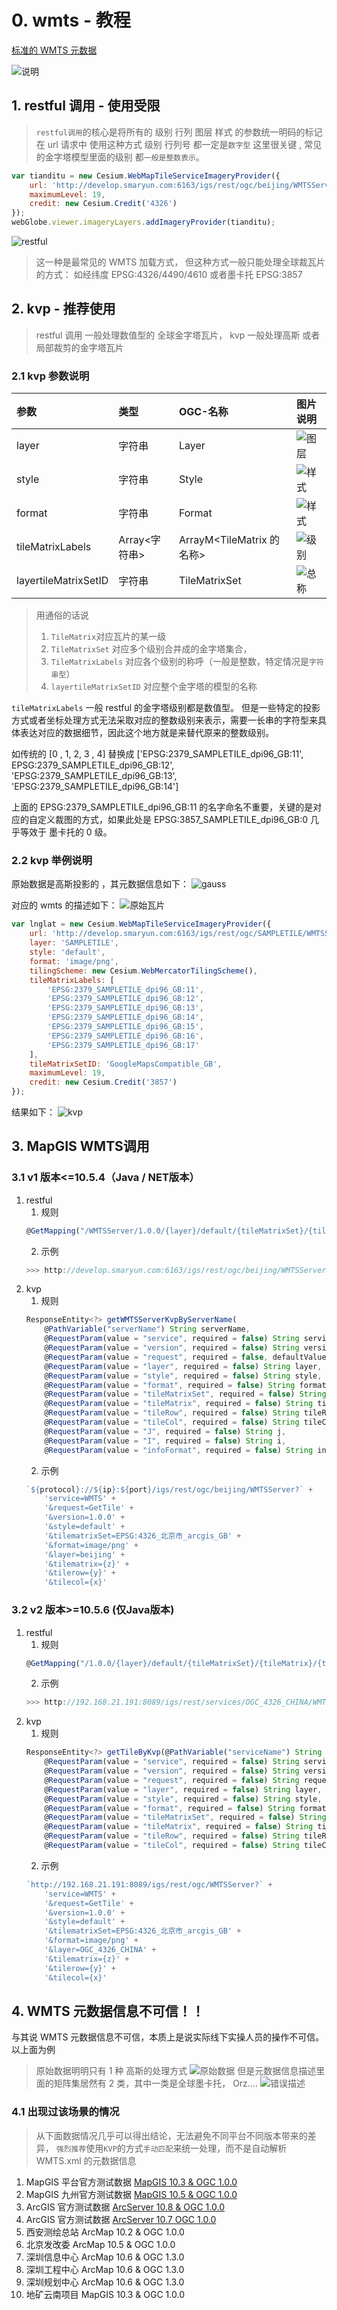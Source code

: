# 0. wmts - 教程

[标准的 WMTS 元数据](http://develop.smaryun.com:6163/igs/rest/ogc/SAMPLETILE/WMTSServer)

![说明](./static/demo/cesium/helper/ogc/wmts/gettile.png)

## 1. restful 调用 - 使用受限

> `restful调用`的核心是将所有的 级别 行列 图层 样式 的参数统一明码的标记在 url 请求中
> 使用这种方式 级别 行列号 都一定是`数字型` 这里很关键 , 常见的金字塔模型里面的级别 都`一般是整数表示`。

```js
var tianditu = new Cesium.WebMapTileServiceImageryProvider({
    url: 'http://develop.smaryun.com:6163/igs/rest/ogc/beijing/WMTSServer/1.0.0/beijing/default/EPSG:4326_北京市_arcgis_GB/{TileMatrix}/{TileRow}/{TileCol}.png',
    maximumLevel: 19,
    credit: new Cesium.Credit('4326')
});
webGlobe.viewer.imageryLayers.addImageryProvider(tianditu);
```

![restful](./static/demo/cesium/helper/ogc/wmts/restful.png)

> 这一种是最常见的 WMTS 加载方式， 但这种方式一般只能处理全球裁瓦片的方式： 如经纬度 EPSG:4326/4490/4610 或者墨卡托 EPSG:3857

## 2. kvp - 推荐使用

> restful 调用 一般处理数值型的 全球金字塔瓦片， kvp 一般处理高斯 或者 局部裁剪的金字塔瓦片

### 2.1 kvp 参数说明

| 参数                 | 类型          | OGC-名称                  | 图片说明                                                             |
| :------------------- | :------------ | :------------------------ | :------------------------------------------------------------------- |
| layer                | 字符串        | Layer                     | ![图层](./static/demo/cesium/helper/ogc/wmts/layer.png)              |
| style                | 字符串        | Style                     | ![样式](./static/demo/cesium/helper/ogc/wmts/style-type.png)         |
| format               | 字符串        | Format                    | ![样式](./static/demo/cesium/helper/ogc/wmts/wmts-format.png)        |
| tileMatrixLabels     | Array<字符串> | ArrayM<TileMatrix 的名称> | ![级别](./static/demo/cesium/helper/ogc/wmts/tilematrixset.png)      |
| layertileMatrixSetID | 字符串        | TileMatrixSet             | ![总称](./static/demo/cesium/helper/ogc/wmts/tilematrixset-name.png) |

> 用通俗的话说
>
> 1. `TileMatrix`对应瓦片的某一级
> 1. `TileMatrixSet` 对应多个级别合并成的金字塔集合，
> 1. `TileMatrixLabels` 对应各个级别的称呼（一般是整数，特定情况是`字符串型`）
> 1. `layertileMatrixSetID` 对应整个金字塔的模型的名称

`tileMatrixLabels` 一般 restful 的金字塔级别都是数值型。 但是一些特定的投影方式或者坐标处理方式无法采取对应的整数级别来表示，需要一长串的字符型来具体表达对应的数据细节，因此这个地方就是来替代原来的整数级别。

如传统的 [0 , 1, 2, 3 , 4] 替换成 ['EPSG:2379_SAMPLETILE_dpi96_GB:11', EPSG:2379_SAMPLETILE_dpi96_GB:12', 'EPSG:2379_SAMPLETILE_dpi96_GB:13', 'EPSG:2379_SAMPLETILE_dpi96_GB:14']

上面的 EPSG:2379_SAMPLETILE_dpi96_GB:11 的名字命名不重要，关键的是对应的自定义裁图的方式，如果此处是 EPSG:3857_SAMPLETILE_dpi96_GB:0 几乎等效于 墨卡托的 0 级。

### 2.2 kvp 举例说明

原始数据是高斯投影的 ，其元数据信息如下：
![gauss](./static/demo/cesium/helper/ogc/wmts/2397.png)

对应的 wmts 的描述如下：
![原始瓦片](./static/demo/cesium/helper/ogc/wmts/origin-data.png)

```js
var lnglat = new Cesium.WebMapTileServiceImageryProvider({
    url: 'http://develop.smaryun.com:6163/igs/rest/ogc/SAMPLETILE/WMTSServer',
    layer: 'SAMPLETILE',
    style: 'default',
    format: 'image/png',
    tilingScheme: new Cesium.WebMercatorTilingScheme(),
    tileMatrixLabels: [
        'EPSG:2379_SAMPLETILE_dpi96_GB:11',
        'EPSG:2379_SAMPLETILE_dpi96_GB:12',
        'EPSG:2379_SAMPLETILE_dpi96_GB:13',
        'EPSG:2379_SAMPLETILE_dpi96_GB:14',
        'EPSG:2379_SAMPLETILE_dpi96_GB:15',
        'EPSG:2379_SAMPLETILE_dpi96_GB:16',
        'EPSG:2379_SAMPLETILE_dpi96_GB:17'
    ],
    tileMatrixSetID: 'GoogleMapsCompatible_GB',
    maximumLevel: 19,
    credit: new Cesium.Credit('3857')
});
```

结果如下：
![kvp](./static/demo/cesium/helper/ogc/wmts/wmts-kvp.png)

## 3. MapGIS WMTS调用

### 3.1 v1 版本<=10.5.4（Java / NET版本）
1. restful
    1. 规则
    ``` js 
    @GetMapping("/WMTSServer/1.0.0/{layer}/default/{tileMatrixSet}/{tileMatrix}/{tileRow}/{tileCol}.{format}")
    ```
    2. 示例
    ``` js 
    >>> http://develop.smaryun.com:6163/igs/rest/ogc/beijing/WMTSServer/1.0.0/beijing/default/EPSG:4326_北京市_arcgis_GB/{z}/{y}/{x}.png
    ```
2. kvp
    1. 规则
    ``` js
    ResponseEntity<?> getWMTSServerKvpByServerName(
        @PathVariable("serverName") String serverName,
        @RequestParam(value = "service", required = false) String service,
        @RequestParam(value = "version", required = false) String version,
        @RequestParam(value = "request", required = false, defaultValue = "") String request,
        @RequestParam(value = "layer", required = false) String layer,
        @RequestParam(value = "style", required = false) String style,
        @RequestParam(value = "format", required = false) String format,
        @RequestParam(value = "tileMatrixSet", required = false) String tileMatrixSet,
        @RequestParam(value = "tileMatrix", required = false) String tileMatrix,
        @RequestParam(value = "tileRow", required = false) String tileRow,
        @RequestParam(value = "tileCol", required = false) String tileCol,
        @RequestParam(value = "J", required = false) String j,
        @RequestParam(value = "I", required = false) String i,
        @RequestParam(value = "infoFormat", required = false) String infoFormat)
    ```
    2. 示例
    ``` js
    `${protocol}://${ip}:${port}/igs/rest/ogc/beijing/WMTSServer?` +
        'service=WMTS' +
        '&request=GetTile' +
        '&version=1.0.0' +
        '&style=default' +
        '&tilematrixSet=EPSG:4326_北京市_arcgis_GB' +
        '&format=image/png' +
        '&layer=beijing' +
        '&tilematrix={z}' +
        '&tilerow={y}' +
        '&tilecol={x}'
    ```
### 3.2 v2 版本>=10.5.6 (仅Java版本)
1. restful
    1. 规则
    ``` js 
    @GetMapping("/1.0.0/{layer}/default/{tileMatrixSet}/{tileMatrix}/{tileRow}/{tileCol}.{format}")
    ```
    2. 示例
    ``` js 
    >>> http://192.168.21.191:8089/igs/rest/services/OGC_4326_CHINA/WMTSServer/1.0.0/OGC_4326_CHINA/default/EPSG:4326_OGC_4326_CHINA_028mm_GB/{z}/{y}/{x}.png
    ```
2. kvp
    1. 规则
    ``` js
    ResponseEntity<?> getTileByKvp(@PathVariable("serviceName") String serviceName,
        @RequestParam(value = "service", required = false) String service,
        @RequestParam(value = "version", required = false) String version,
        @RequestParam(value = "request", required = false) String request,
        @RequestParam(value = "layer", required = false) String layer,
        @RequestParam(value = "style", required = false) String style,
        @RequestParam(value = "format", required = false) String format,
        @RequestParam(value = "tileMatrixSet", required = false) String tileMatrixSet,
        @RequestParam(value = "tileMatrix", required = false) String tileMatrix,
        @RequestParam(value = "tileRow", required = false) String tileRow,
        @RequestParam(value = "tileCol", required = false) String tileCol)
    ```
    2. 示例
    ``` js
    `http://192.168.21.191:8089/igs/rest/ogc/WMTSServer?` +
        'service=WMTS' +
        '&request=GetTile' +
        '&version=1.0.0' +
        '&style=default' +
        '&tilematrixSet=EPSG:4326_北京市_arcgis_GB' +
        '&format=image/png' +
        '&layer=OGC_4326_CHINA' +
        '&tilematrix={z}' +
        '&tilerow={y}' +
        '&tilecol={x}'
    ```


## 4. WMTS 元数据信息不可信！！

与其说 WMTS 元数据信息不可信，本质上是说实际线下实操人员的操作不可信。以上面为例

> 原始数据明明只有 1 种 高斯的处理方式
> ![原始数据](./static/demo/cesium/helper/ogc/wmts/origin-data.png)
> 但是元数据信息描述里面的矩阵集居然有 2 类，其中一类是全球墨卡托， Orz....
> ![错误描述](./static/demo/cesium/helper/ogc/wmts/error-info.png)

### 4.1 出现过该场景的情况

> 从下面数据情况几乎可以得出结论，无法避免不同平台不同版本带来的差异， `强烈推荐`使用`KVP`的方式`手动匹配`来统一处理，而不是自动解析 WMTS.xml 的元数据信息

1. MapGIS 平台官方测试数据 [MapGIS 10.3 & OGC 1.0.0](http://develop.smaryun.com:6163/igs/rest/ogc/SAMPLETILE/WMTSServer)
1. MapGIS 九州官方测试数据 [MapGIS 10.5 & OGC 1.0.0]()
1. ArcGIS 官方测试数据 [ArcServer 10.8 & OGC 1.0.0](https://gibs.earthdata.nasa.gov/wmts/epsg4326/best/1.0.0/WMTSCapabilities.xml)
1. ArcGIS 官方测试数据 [ArcServer 10.7 OGC 1.0.0](http://219.142.81.85/arcgis/rest/services/10wanZH/MapServer/WMTS/1.0.0/WMTSCapabilities.xml)
1. 西安测绘总站 ArcMap 10.2 & OGC 1.0.0
1. 北京发改委 ArcMap 10.5 & OGC 1.0.0
1. 深圳信息中心 ArcMap 10.6 & OGC 1.3.0
1. 深圳工程中心 ArcMap 10.6 & OGC 1.3.0
1. 深圳规划中心 ArcMap 10.6 & OGC 1.3.0
1. 地矿云南项目 MapGIS 10.3 & OGC 1.0.0
